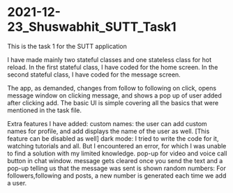 # 2021-12-23_Shuswabhit_SUTT_Task1
This is the task 1 for the SUTT application

I have made mainly two stateful classes and one stateless class for hot reload.
In the first stateful class, I have coded for the home screen.
In the second stateful class, I have coded for the message screen.

The app, as demanded, changes from follow to following on click, opens message window on clicking message, and shows a pop up of user added after clicking add.
The basic UI is simple covering all the basics that were mentioned in the task file.

Extra features I have added:
  custom names: the user can add custom names for profile, and add displays the name of the user as well. [This feature can be disabled as well]
  dark mode: I tried to write the code for it, watching tutorials and all. But I encountered an error, for which I was unable to find a solution with my limited knowledge.
  pop-up for video and voice call button in chat window.
  message gets cleared once you send the text and a pop-up telling us that the message was sent is shown
  random numbers: For followers,following and posts, a new number is generated each time we add a user.
  
